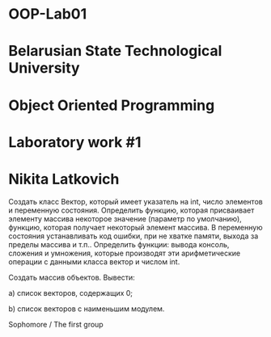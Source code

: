 # OOP-Lab01

# Belarusian State Technological University

# Object Oriented Programming

# Laboratory work #1

# Nikita Latkovich

Создать класс Вектор, который имеет указатель на int, число элементов и переменную состояния. Определить функцию, которая присваивает элементу массива некоторое значение (параметр по умолчанию), функцию, которая получает некоторый элемент массива. В переменную состояния устанавливать код ошибки, при не хватке памяти, выхода за пределы массива и т.п.. Определить функции: вывода консоль,  сложения и умножения, которые производят эти арифметические операции с данными  класса вектор и числом int.

Создать массив объектов. Вывести:

a)  список векторов, содержащих 0;

b)  список векторов с наименьшим модулем.

Sophomore / The first group
